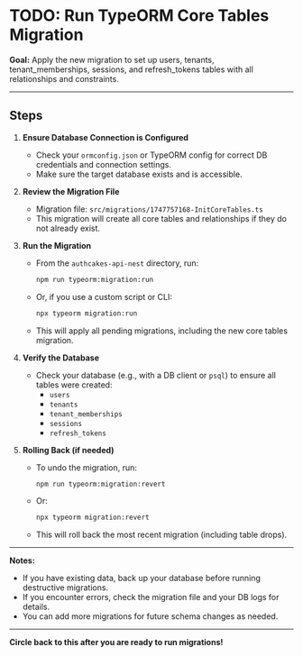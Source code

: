 # TODO: Run TypeORM Core Tables Migration

**Goal:** Apply the new migration to set up users, tenants, tenant_memberships, sessions, and refresh_tokens tables with all relationships and constraints.

---

## Steps

1. **Ensure Database Connection is Configured**
   - Check your `ormconfig.json` or TypeORM config for correct DB credentials and connection settings.
   - Make sure the target database exists and is accessible.

2. **Review the Migration File**
   - Migration file: `src/migrations/1747757168-InitCoreTables.ts`
   - This migration will create all core tables and relationships if they do not already exist.

3. **Run the Migration**
   - From the `authcakes-api-nest` directory, run:
     ```sh
     npm run typeorm:migration:run
     ```
   - Or, if you use a custom script or CLI:
     ```sh
     npx typeorm migration:run
     ```
   - This will apply all pending migrations, including the new core tables migration.

4. **Verify the Database**
   - Check your database (e.g., with a DB client or `psql`) to ensure all tables were created:
     - `users`
     - `tenants`
     - `tenant_memberships`
     - `sessions`
     - `refresh_tokens`

5. **Rolling Back (if needed)**
   - To undo the migration, run:
     ```sh
     npm run typeorm:migration:revert
     ```
   - Or:
     ```sh
     npx typeorm migration:revert
     ```
   - This will roll back the most recent migration (including table drops).

---

**Notes:**
- If you have existing data, back up your database before running destructive migrations.
- If you encounter errors, check the migration file and your DB logs for details.
- You can add more migrations for future schema changes as needed.

---

**Circle back to this after you are ready to run migrations!** 